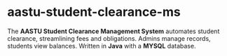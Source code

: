 # aastu-student-clearance-ms
The **AASTU Student Clearance Management System** automates student clearance, streamlining fees and obligations. Admins manage records, students view balances. Written in **Java** with a **MYSQL** database.
